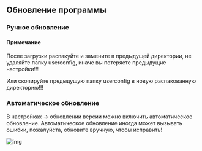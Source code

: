 ## Обновление программы

### Ручное обновление

#### Примечание

После загрузки распакуйте и замените в предыдущей директории, не удаляйте папку userconfig, иначе вы потеряете предыдущие настройки!!!

Или скопируйте предыдущую папку userconfig в новую распакованную директорию!!!

### Автоматическое обновление

В настройках -> обновлении версии можно включить автоматическое обновление. Автоматическое обновление иногда может вызывать ошибки, пожалуйста, обновите вручную, чтобы исправить!

![img](https://image.lunatranslator.org/zh/update.png)